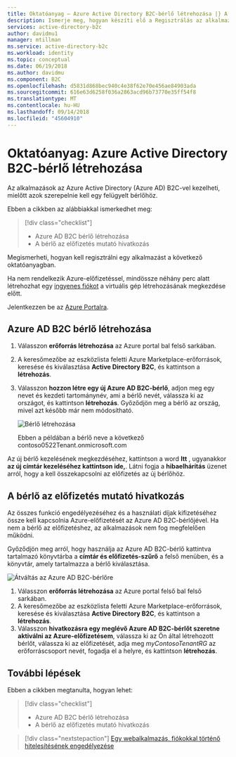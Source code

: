 ```yaml
---
title: Oktatóanyag – Azure Active Directory B2C-bérlő létrehozása |} A Microsoft Docs
description: Ismerje meg, hogyan készíti elő a Regisztrálás az alkalmazások létrehozásával az Azure Active Directory B2C-bérlő az Azure portal használatával.
services: active-directory-b2c
author: davidmu1
manager: mtillman
ms.service: active-directory-b2c
ms.workload: identity
ms.topic: conceptual
ms.date: 06/19/2018
ms.author: davidmu
ms.component: B2C
ms.openlocfilehash: d5831d868bec940c4e38f62e70e456ae84903ada
ms.sourcegitcommit: 616e63d6258f036a2863acd96b73770e35ff54f8
ms.translationtype: MT
ms.contentlocale: hu-HU
ms.lasthandoff: 09/14/2018
ms.locfileid: "45604910"
---
```

# <a name="tutorial-create-an-azure-active-directory-b2c-tenant"></a>Oktatóanyag: Azure Active Directory B2C-bérlő létrehozása

Az alkalmazások az Azure Active Directory (Azure AD) B2C-vel kezelheti, mielőtt azok szerepelnie kell egy felügyelt bérlőhöz.

Ebben a cikkben az alábbiakkal ismerkedhet meg:

> [!div class="checklist"]
> * Azure AD B2C bérlő létrehozása
> * A bérlő az előfizetés mutató hivatkozás

Megismerheti, hogyan kell regisztrálni egy alkalmazást a következő oktatóanyagban.

Ha nem rendelkezik Azure-előfizetéssel, mindössze néhány perc alatt létrehozhat egy [ingyenes fiókot](https://azure.microsoft.com/free/?WT.mc_id=A261C142F) a virtuális gép létrehozásának megkezdése előtt.

Jelentkezzen be az [Azure Portalra](https://portal.azure.com/).

## <a name="create-an-azure-ad-b2c-tenant"></a>Azure AD B2C bérlő létrehozása

1. Válasszon **erőforrás létrehozása** az Azure portal bal felső sarkában.
2. A keresőmezőbe az eszközlista feletti Azure Marketplace-erőforrások, keresése és kiválasztása **Active Directory B2C**, és kattintson a **létrehozás**.
3. Válasszon **hozzon létre egy új Azure AD B2C-bérlő**, adjon meg egy nevet és kezdeti tartománynév, ami a bérlő nevét, válassza ki az országot, és kattintson **létrehozás**. Győződjön meg a bérlő az ország, mivel azt később már nem módosítható.

    ![Bérlő létrehozása](./media/tutorial-create-tenant/create-tenant.png)

    Ebben a példában a bérlő neve a következő contoso0522Tenant.onmicrosoft.com

Az új bérlő kezelésének megkezdéséhez, kattintson a word **Itt** , ugyanakkor **az új címtár kezeléséhez kattintson ide,**. Látni fogja a **hibaelhárítás** üzenet arról, hogy a kell összekapcsolni az előfizetés az új bérlőhöz. 

## <a name="link-your-tenant-to-your-subscription"></a>A bérlő az előfizetés mutató hivatkozás

Az összes funkció engedélyezéséhez és a használati díjak kifizetéséhez össze kell kapcsolnia Azure-előfizetését az Azure AD B2C-bérlőjével. Ha nem a bérlő az előfizetéshez, az alkalmazások nem fog megfelelően működni.

Győződjön meg arról, hogy használja az Azure AD B2C-bérlő kattintva tartalmazó könyvtárba a **címtár és előfizetés-szűrő** a felső menüben, és a könyvtár, amely tartalmazza a bérlő kiválasztása. 

![Átváltás az Azure AD B2C-bérlőre](./media/tutorial-create-tenant/switch-directories.png)

1. Válasszon **erőforrás létrehozása** az Azure portal felső bal felső sarkában.
2. A keresőmezőbe az eszközlista feletti Azure Marketplace-erőforrások, keresése és kiválasztása **Active Directory B2C**, és kattintson a **létrehozás**.
3. Válasszon **hivatkozásra egy meglévő Azure AD B2C-bérlőt szeretne aktiválni az Azure-előfizetésem**, válassza ki az Ön által létrehozott bérlőt, válassza ki az előfizetését, adja meg *myContosoTenantRG* az erőforráscsoport nevét, fogadja el a helyre, és kattintson **létrehozás**.

## <a name="next-steps"></a>További lépések

Ebben a cikkben megtanulta, hogyan lehet:

> [!div class="checklist"]
> * Azure AD B2C bérlő létrehozása
> * A bérlő az előfizetés mutató hivatkozás

> [!div class="nextstepaction"]
> [Egy webalkalmazás, fiókokkal történő hitelesítésének engedélyezése](active-directory-b2c-tutorials-web-app.md)